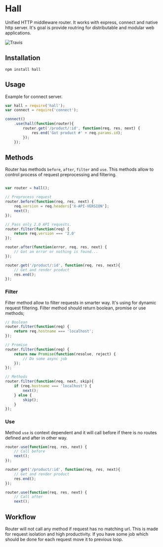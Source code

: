 # Hall

Unified HTTP middleware router. It works with express, connect and native http server. It's goal is provide routring
for distributable and modular web applications.

![Travis](https://img.shields.io/travis/rumkin/json-exp/master.svg)


## Installation

```shell
npm install hall
```

## Usage

Example for connect server.

```javascript
var hall = require('hall');
var connect = require('connect');

connect()
    .use(hall(function(router){
        router.get('/product/:id', function(req, res, next) {
            res.end('Got product #' + req.params.id);
        });
    });
```

## Methods

Router has methods `before`, `after`, `filter` and `use`. This methods allow to control process of request preprocessing
and filtering.

```javascript

var router = hall();

// Preprocess request
router.before(function(req, res, next) {
    req.version = req.headers['X-API-VERSION'];
    next();
});

// Pass only 2.0 API requests.
router.filter(function(req) {
    return req.version === '2.0'
});

router.after(function(error, req, res, next) {
    // Got an error or nothing is found...
});

router.get('/product/:id', function(req, res, next){
    // Get and render product
    res.end();
});
```

### Filter

Filter method allow to filter requests in smarter way. It's using for dynamic request filtering. Filter method should
return boolean, promise or use methods;

```javascript
// Boolean
router.filter(function(req) {
    return req.hostname === 'localhost';
});

// Promise
router.filter(function(req) {
    return new Promise(function(resolve, reject) {
        // Do some async job
    });
});

// Methods
router.filter(function(req, next, skip){
    if (req.hostname === 'localhost') {
        next();
    } else {
        skip();
    }
});
```

### Use

Method `use` is context dependent and it will call before if there is no routes defined and after in other way.

```javascript
router.use(function(req, res, next) {
    // Call before
    next();
});

router.get('/product/:id', function(req, res, next){
    // Get and render product
    res.end();
});

router.use(function(req, res, next) {
    // Call after
    next();
```

## Workflow

Router will not call any method if request has no matching url. This is made for request isolation and high productivity.
If you have some job which should be done for each request move it to previous loop.